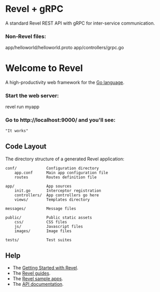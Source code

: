# Revel + gRPC
A standard Revel REST API with gRPC for inter-service communication.

### Non-Revel files:
app/helloworld/helloworld.proto
app/controllers/grpc.go

# Welcome to Revel

A high-productivity web framework for the [Go language](http://www.golang.org/).


### Start the web server:

   revel run myapp

### Go to http://localhost:9000/ and you'll see:

    "It works"

## Code Layout

The directory structure of a generated Revel application:

    conf/             Configuration directory
        app.conf      Main app configuration file
        routes        Routes definition file

    app/              App sources
        init.go       Interceptor registration
        controllers/  App controllers go here
        views/        Templates directory

    messages/         Message files

    public/           Public static assets
        css/          CSS files
        js/           Javascript files
        images/       Image files

    tests/            Test suites


## Help

* The [Getting Started with Revel](http://revel.github.io/tutorial/gettingstarted.html).
* The [Revel guides](http://revel.github.io/manual/index.html).
* The [Revel sample apps](http://revel.github.io/examples/index.html).
* The [API documentation](https://godoc.org/github.com/revel/revel).

